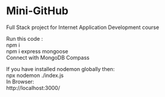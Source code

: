 # Mini-GitHub
Full Stack project for Internet Application Development course

Run this code : </br>
npm i </br>
npm i express mongoose </br>
Connect with MongoDB Compass </br>

If you have installed nodemon globally then: </br>
npx nodemon ./index.js
</br>
In Browser: 
</br>
http://localhost:3000/
